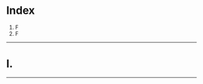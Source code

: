 # Index
1. F
2. F
-------------------------------------------------------------------------------------------------------------------------------------------------------------------------------------------------------------------------------------------------------------------------------------------------------
# I.
-------------------------------------------------------------------------------------------------------------------------------------------------------------------------------------------------------------------------------------------------------------------------------------------------------
